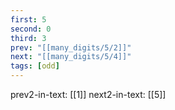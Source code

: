 ```yaml
---
first: 5
second: 0
third: 3
prev: "[[many_digits/5/2]]"
next: "[[many_digits/5/4]]"
tags: [odd]
---
```

prev2-in-text: [[1]]
next2-in-text: [[5]]
